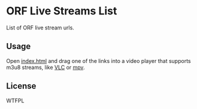 # ORF Live Streams List

List of ORF live stream urls.

## Usage

Open [index.html] and drag one of the links into a video player that supports m3u8 streams, like [VLC] or [mpv].

## License

WTFPL

[index.html]:https://cdn.rawgit.com/Yepoleb/orfstreams/master/index.html
[VLC]:https://www.videolan.org/vlc/
[mpv]:https://mpv.io/
